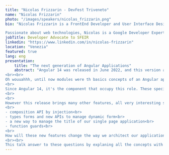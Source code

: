 ```yaml
---
title: "Nicolas Frizzarin - DevFest Triveneto"
name: "Nicolas Frizzarin"
photo: "/images/speakers/nicolas_frizzarin.png"
bio: "Nicolas Frizzarin is a FrontEnd Developer and User Interface Designer from Metz, France. He is a Developer Advocate for SFEIR Luxembourg and help team to create great web application since 6 years.

Passionate about web technologies, Nicolas is a Google Developer Expert and an OpenJs Foundation Member who loves sharing his knowledges through speaking to conference, writting article or giving training."
jobTitle: Developer Advocate to SFEIR
linkedin: "https://www.linkedin.com/in/nicolas-frizzarin"
location: "Venezia"
featured: true
lang: eng
presentation:
    title: "The next generation of Angular Applications"
    abstract: "Angular 14 was released in June 2022, and this version announce that modules will become optional.
<br><br>
Oh wouuahhh, until now modules were th basics concepts of an Angular application. The entire architecture of our applications revolved under this concepts. To summary, modules were a central part of Angular application.
<br>
Since Angular 14, it's the component that occupy this role. These specifics components are called \"Standalone Components\"
<br>
<br>
However this release brings many other features, all very interesting such as:<br>
<br>
- composition API by injection<br>
- types forms and new APIs to manage dynamic form<br>
- a new way to manage the title of our single page application<br>
- function guards<br>
<br>
How will these new features change the way we architect our applications. How to integrate them into our existings applications ? Will the module become deprecated ?
<br><br>
This talk answer to these questions by explaning all the concepts with exemples."
---
```

